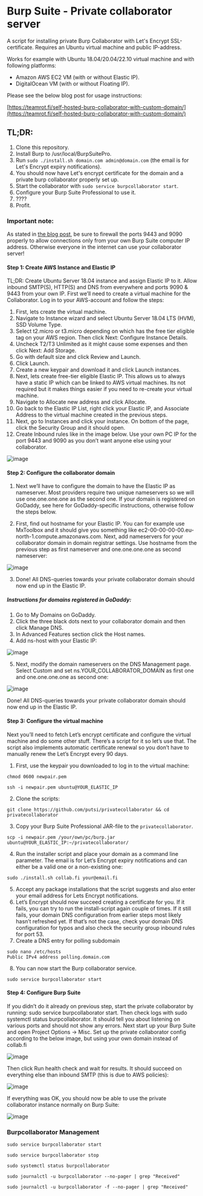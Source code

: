 # Burp Suite - Private collaborator server

A script for installing private Burp Collaborator with Let's Encrypt SSL-certificate. Requires an Ubuntu virtual machine and public IP-address.

Works for example with Ubuntu 18.04/20.04/22.10 virtual machine and with following platforms:
- Amazon AWS EC2 VM (with or without Elastic IP).
- DigitalOcean VM (with or without Floating IP).

Please see the below blog post for usage instructions:

[https://teamrot.fi/self-hosted-burp-collaborator-with-custom-domain/](https://teamrot.fi/self-hosted-burp-collaborator-with-custom-domain/)

## TL;DR:

1. Clone this repository.
2. Install Burp to /usr/local/BurpSuitePro.
3. Run `sudo ./install.sh domain.com admin@domain.com` (the email is for Let's Encrypt expiry notifications).
4. You should now have Let's encrypt certificate for the domain and a private burp collaborator properly set up.
5. Start the collaborator with `sudo service burpcollaborator start`.
6. Configure your Burp Suite Professional to use it.
7. ????
8. Profit.

### Important note:

As stated in [the blog post](https://teamrot.fi/self-hosted-burp-collaborator-with-custom-domain/), be sure to firewall the ports 9443 and 9090 properly to allow connections only from your own Burp Suite computer IP address. Otherwise everyone in the internet can use your collaborator server!

#### Step 1: Create AWS Instance and Elastic IP

TL;DR: Create Ubuntu Server 18.04 instance and assign Elastic IP to it. Allow inbound SMTP(S), HTTP(S) and DNS from everywhere and ports 9090 & 9443 from your own IP.
First we’ll need to create a virtual machine for the Collaborator. Log in to your AWS-account and follow the steps:

1. First, lets create the virtual machine.
2. Navigate to Instance wizard and select Ubuntu Server 18.04 LTS (HVM), SSD Volume Type.
3. Select t2.micro or t3.micro depending on which has the free tier eligible tag on your AWS region. Then click Next: Configure Instance Details.
4. Uncheck T2/T3 Unlimited as it might cause some expenses and then click Next: Add Storage.
5. Go with default size and click Review and Launch.
6. Click Launch.
7. Create a new keypair and download it and click Launch instances.
8. Next, lets create free-tier eligible Elastic IP. This allows us to always have a static IP which can be linked to AWS virtual machines. Its not required but it makes things easier if you need to re-create your virtual machine.
9. Navigate to Allocate new address and click Allocate.
10. Go back to the Elastic IP List, right click your Elastic IP, and Associate Address to the virtual machine created in the previous steps.
11. Next, go to Instances and click your instance. On bottom of the page, click the Security Group and it should open.
12. Create Inbound rules like in the image below. Use your own PC IP for the port 9443 and 9090 as you don’t want anyone else using your collaborator.

![image](https://github.com/user-attachments/assets/5630d98a-d179-4187-83da-2d527ec060ed)

#### Step 2: Configure the collaborator domain

1. Next we’ll have to configure the domain to have the Elastic IP as nameserver. Most providers require two unique nameservers so we will use one.one.one.one as the second one. If your domain is registered on GoDaddy, see here for GoDaddy-specific instructions, otherwise follow the steps below.

2. First, find out hostname for your Elastic IP. You can for example use MxToolbox and it should give you something like ec2-00-00-00-00.eu-north-1.compute.amazonaws.com.
Next, add nameservers for your collaborator domain in domain registrar settings. Use hostname from the previous step as first nameserver and one.one.one.one as second nameserver:

![image](https://github.com/user-attachments/assets/bf2eec4c-7685-432d-84cb-58db7a57beb9)


3. Done! All DNS-queries towards your private collaborator domain should now end up in the Elastic IP.

##### Instructions for domains registered in GoDaddy:
1. Go to My Domains on GoDaddy.
2. Click the three black dots next to your collaborator domain and then click Manage DNS.
3. In Advanced Features section click the Host names.
4. Add ns-host with your Elastic IP:

![image](https://github.com/user-attachments/assets/99366ebc-25f9-478f-a16a-fd13e3d95e1c)

5. Next, modify the domain nameservers on the DNS Management page. Select Custom and set ns.YOUR_COLLABORATOR_DOMAIN as first one and one.one.one.one as second one:

![image](https://github.com/user-attachments/assets/c706dc3b-b7e7-4a36-9774-a7993169fbe3)

Done! All DNS-queries towards your private collaborator domain should now end up in the Elastic IP.

#### Step 3: Configure the virtual machine
Next you’ll need to fetch Let’s encrypt certificate and configure the virtual machine and do some other stuff. There’s a script for it so let’s use that. The script also implements automatic certificate renewal so you don’t have to manually renew the Let’s Encrypt every 90 days.

1. First, use the keypair you downloaded to log in to the virtual machine:

```
chmod 0600 newpair.pem
```
```
ssh -i newpair.pem ubuntu@YOUR_ELASTIC_IP
```

2. Clone the scripts:

```
git clone https://github.com/putsi/privatecollaborator && cd privatecollaborator
```
3. Copy your Burp Suite Professional JAR-file to the `privatecollaborator`.

```
scp -i newpair.pem /your/own/pc/burp.jar ubuntu@YOUR_ELASTIC_IP:~/privatecollaborator/
```

4. Run the installer script and place your domain as a command line parameter. The email is for Let’s Encrypt expiry notifications and can either be a valid one or a non-existing one:

```
sudo ./install.sh collab.fi your@email.fi
```

5. Accept any package installations that the script suggests and also enter your email address for Lets Encrypt notifications.
6. Let’s Encrypt should now succeed creating a certificate for you. If it fails, you can try to run the install-script again couple of times. If it still fails, your domain DNS configuration from earlier steps most likely hasn’t refreshed yet. If that’s not the case, check your domain DNS configuration for typos and also check the security group inbound rules for port 53.
7. Create a DNS entry for polling subdomain
```
sudo nano /etc/hosts
Public IPv4 address polling.domain.com
```
8. You can now start the Burp collaborator service.

```
sudo service burpcollaborator start
```

#### Step 4: Configure Burp Suite
If you didn’t do it already on previous step, start the private collaborator by running: sudo service burpcollaborator start. Then check logs with sudo systemctl status burpcollaborator. It should tell you about listening on various ports and should not show any errors.
Next start up your Burp Suite and open Project Options -> Misc. Set up the private collaborator config according to the below image, but using your own domain instead of collab.fi

![image](https://github.com/user-attachments/assets/e35f8fd9-0c18-4229-bd51-eea3dc3611e5)

Then click Run health check and wait for results. It should succeed on everything else than inbound SMTP (this is due to AWS policies):

![image](https://github.com/user-attachments/assets/bfb5bad9-a8b1-480a-bec2-efa89e8b0610)

If everything was OK, you should now be able to use the private collaborator instance normally on Burp Suite:

![image](https://github.com/user-attachments/assets/f0187f86-4c6b-4144-9791-96f84f68c7ad)


### Burpcollaborator Management
```
sudo service burpcollaborator start
```
```
sudo service burpcollaborator stop
```
```
sudo systemctl status burpcollaborator
```
```
sudo journalctl -u burpcollaborator --no-pager | grep "Received"
```
```
sudo journalctl -u burpcollaborator -f --no-pager | grep "Received"
```
